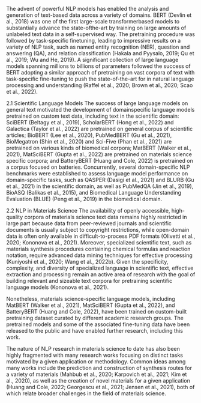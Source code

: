 The advent of powerful NLP models has enabled
the analysis and generation of text-based data
across a variety of domains. BERT (Devlin et al.,
2018) was one of the first large-scale transformerbased models to substantially advance the state-ofthe-art by training on large amounts of unlabeled
text data in a self-supervised way. The pretraining procedure was followed by task-specific finetuning, leading to impressive results on a variety of
NLP task, such as named entity recognition (NER),
question and answering (QA), and relation classification (Hakala and Pyysalo, 2019; Qu et al., 2019;
Wu and He, 2019). A significant collection of large
language models spanning millions to billions of
parameters followed the success of BERT adopting
a similar approach of pretraining on vast corpora
of text with task-specific fine-tuning to push the
state-of-the-art for in natural language processing
and understanding (Raffel et al., 2020; Brown et al.,
2020; Scao et al., 2022).



2.1 Scientific Language Models
The success of large language models on general text motivated the development of domainspecific language models pretrained on custom text
data, including text in the scientific domain: SciBERT (Beltagy et al., 2019), ScholarBERT (Hong
et al., 2022) and Galactica (Taylor et al., 2022)
are pretrained on general corpus of scientific articles; BioBERT (Lee et al., 2020), PubMedBERT
(Gu et al., 2021), BioMegatron (Shin et al., 2020)
and Sci-Five (Phan et al., 2021) are pretrained on
various kinds of biomedical corpora; MatBERT
(Walker et al., 2021), MatSciBERT (Gupta et al.,
2022) are pretrained on materials science specific
corpora; and BatteryBERT (Huang and Cole, 2022)
is pretrained on a corpus focused on batteries.
Concurrently, several domain-specific NLP benchmarks were established to assess language model
performance on domain-specific tasks, such as
QASPER (Dasigi et al., 2021) and BLURB (Gu
et al., 2021) in the scientific domain, as well as
PubMedQA (Jin et al., 2019), BioASQ (Balikas
et al., 2015), and Biomedical Language Understanding Evaluation (BLUE) (Peng et al., 2019)
in the biomedical domain.


2.2 NLP in Materials Science
The availability of openly accessible, high-quality
corpora of materials science text data remains
highly restricted in large part because data from
peer-reviewed journals and scientific documents
is usually subject to copyright restrictions, while
open-domain data is often only available in
difficult-to-process PDF formats (Olivetti et al.,
2020; Kononova et al., 2021). Moreover, specialized scientific text, such as materials synthesis procedures containing chemical formulas and reaction
notation, require advanced data mining techniques
for effective processing (Kuniyoshi et al., 2020;
Wang et al., 2022b). Given the specificity, complexity, and diversity of specialized language in
scientific text, effective extraction and processing
remain an active area of research with the goal
of building relevant and sizeable text corpora for
pretraining scientific language models (Kononova
et al., 2021).



Nonetheless, materials science-specific language
models, including MatBERT (Walker et al., 2021),
MatSciBERT (Gupta et al., 2022), and BatteryBERT (Huang and Cole, 2022), have been trained
on custom-built pretraining dataset curated by different academic research groups. The pretrained
models and some of the associated fine-tuning data
have been released to the public and have enabled
further research, including this work.



The nature of NLP research in materials science
to date has also been highly fragmented with many
research works focusing on distinct tasks motivated
by a given application or methodology. Common
ideas among many works include the prediction
and construction of synthesis routes for a variety
of materials (Mahbub et al., 2020; Karpovich et al.,
2021; Kim et al., 2020), as well as the creation of
novel materials for a given application (Huang and
Cole, 2022; Georgescu et al., 2021; Jensen et al.,
2021), both of which relate broader challenges in
the field of materials science.





